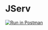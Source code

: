 <h1>JServ</h1>
 

[![Run in Postman](https://run.pstmn.io/button.svg)](https://app.getpostman.com/run-collection/289f0bfba5cf1a9572c7)
